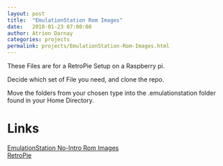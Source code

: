 ```yaml
---
layout: post  
title:  "EmulationStation Rom Images"  
date:   2018-01-23 07:00:00  
author: Atrion Darnay  
categories: projects
permalink: projects/EmulationStation-Rom-Images.html  
---
```


  These Files are for a RetroPie Setup on a Raspberry pi.
  
  Decide which set of File you need, and clone the repo.
  
  Move the folders from your chosen type into the .emulationstation folder found in your Home Directory.
  

# Links
[EmulationStation No-Intro Rom Images](https://github.com/Atrion/RetroPie_NoIntro_Rom_Images) <br> 
[RetroPie](https://github.com/RetroPie/RetroPie-Setup) <br> 
